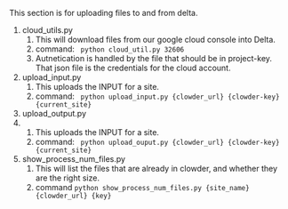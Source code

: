 This section is for uploading files to and from delta.

1. cloud_utils.py
   1. This will download files from our google cloud console into Delta. 
   2. command: ```` python cloud_util.py 32606````
   3. Autnetication is handled by the file that should be in project-key. That json file is the credentials for the cloud account.
2. upload_input.py
   1. This uploads the INPUT for a site.
   2. command: ```` python upload_input.py {clowder_url} {clowder-key} {current_site}````
3. upload_output.py
4. 1. This uploads the INPUT for a site.
   2. command: ```` python upload_ouput.py {clowder_url} {clowder-key} {current_site}````
5. show_process_num_files.py
   1. This will list the files that are already in clowder, and whether they are the right size.
   2. command ```python show_process_num_files.py {site_name} {clowder_url} {key} ```